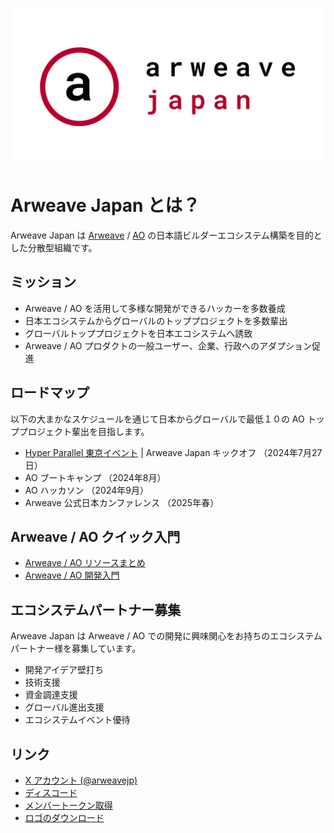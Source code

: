 ![](../logo/public/cover.png)

# Arweave Japan とは？

Arweave Japan は [Arweave](https://arweave.org/) / [AO](https://ao.arweave.dev/) の日本語ビルダーエコシステム構築を目的とした分散型組織です。

## ミッション

- Arweave / AO を活用して多様な開発ができるハッカーを多数養成
- 日本エコシステムからグローバルのトッププロジェクトを多数輩出
- グローバルトッププロジェクトを日本エコシステムへ誘致
- Arweave / AO プロダクトの一般ユーザー、企業、行政へのアダプション促進

## ロードマップ

以下の大まかなスケジュールを通じて日本からグローバルで最低１０の AO トッププロジェクト輩出を目指します。

- [Hyper Parallel 東京イベント](https://lu.ma/9k7uzemx) | Arweave Japan キックオフ （2024年7月27日）
- AO ブートキャンプ （2024年8月）
- AO ハッカソン （2024年9月）
- Arweave 公式日本カンファレンス （2025年春）

## Arweave / AO クイック入門

- [Arweave / AO リソースまとめ](../docs/resources.md)
- [Arweave / AO 開発入門](../docs/quick-start.md)

## エコシステムパートナー募集

Arweave Japan は Arweave / AO での開発に興味関心をお持ちのエコシステムパートナー様を募集しています。

- 開発アイデア壁打ち
- 技術支援
- 資金調達支援
- グローバル進出支援
- エコシステムイベント優待

## リンク

- [X アカウント (@arweavejp)](https://x.com/arweavejp)
- [ディスコード](https://discord.gg/bB4N7fAMmp)
- [メンバートークン取得](https://join.arweave.jp)
- [ロゴのダウンロード](https://logo.arweave.jp)

